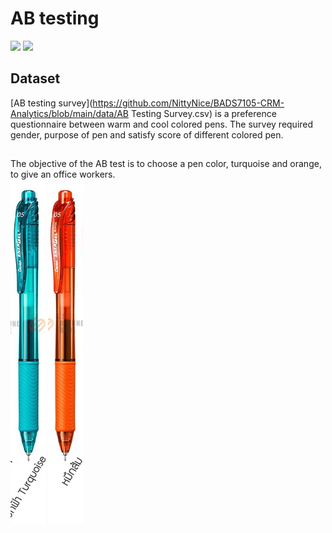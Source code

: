# AB testing
 [![](https://img.shields.io/badge/-Analysis--toolpak-green)](https://support.microsoft.com/en-us/office/load-the-analysis-toolpak-in-excel-6a63e598-cd6d-42e3-9317-6b40ba1a66b4)
 [![](https://img.shields.io/badge/-Excel-green)](https://www.microsoft.com/en-us/microsoft-365/excel)
 
 ## Dataset
 [AB testing survey](https://github.com/NittyNice/BADS7105-CRM-Analytics/blob/main/data/AB Testing Survey.csv) is a preference questionnaire between warm and cool colored pens. The survey required gender, purpose of pen and satisfy score of different colored pen.
 
 ## 
 The objective of the AB test is to choose a pen color, turquoise and orange, to give an office workers.  
 ![](./img/pen_turquoise.png) ![](./img/pen_orange.png)
 
 
